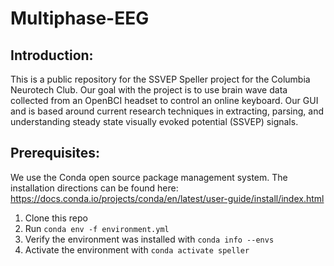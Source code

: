 # Multiphase-EEG

## Introduction: 

This is a public repository for the SSVEP Speller project for the Columbia Neurotech Club. Our goal with the project is to use brain wave data collected from an OpenBCI headset to control an online keyboard. Our GUI and is based around current research techniques in extracting, parsing, and understanding steady state visually evoked potential (SSVEP) signals. 

## Prerequisites: 

We use the Conda open source package management system. The installation directions can be found here: https://docs.conda.io/projects/conda/en/latest/user-guide/install/index.html

1. Clone this repo
2. Run `conda env -f environment.yml`
3. Verify the environment was installed with `conda info --envs`
4. Activate the environment with `conda activate speller`


